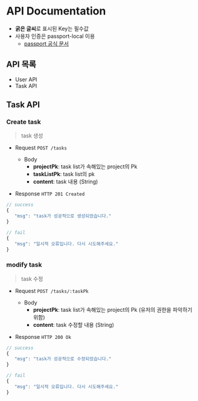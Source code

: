 API Documentation
=================
* **굵은 글씨**로 표시된 Key는 필수값
* 사용자 인증은 passport-local 이용
    - [passport 공식 문서](http://www.passportjs.org/packages/passport-local/)

## API 목록
* User API
* Task API
 
 
 ## Task API
 ### Create task
 > task 생성
 - Request `POST /tasks`
   * Body
     + **projectPk**: task list가 속해있는 project의 Pk
     + **taskListPk**: task list의 pk
     + **content**: task 내용 (String)
 
 - Response `HTTP 201 Created`
 ```js
// success
{
    "msg": "task가 성공적으로 생성되었습니다."
}

// fail 
{
    "msg": "일시적 오류입니다. 다시 시도해주세요."
}
 ```

 ### modify task
 > task 수정
 - Request `POST /tasks/:taskPk`
   * Body
     + **projectPk**: task list가 속해있는 project의 Pk (유저의 권한을 파악하기 위함)
     + **content**: task 수정할 내용 (String)
 
 - Response `HTTP 200 Ok`
 ```js
// success
{
    "msg": "task가 성공적으로 수정되었습니다."
}

// fail 
{
    "msg": "일시적 오류입니다. 다시 시도해주세요."
}
 ```